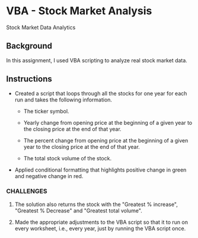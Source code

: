 # VBA - Stock Market Analysis
Stock Market Data Analytics 

## Background

In this assignment, I used VBA scripting to analyze real stock market data.

## Instructions

* Created a script that loops through all the stocks for one year for each run and takes the following information.

  * The ticker symbol.

  * Yearly change from opening price at the beginning of a given year to the closing price at the end of that year.

  * The percent change from opening price at the beginning of a given year to the closing price at the end of that year.

  * The total stock volume of the stock.

* Applied conditional formatting that highlights positive change in green and negative change in red.

### CHALLENGES

1. The solution also returns the stock with the "Greatest % increase", "Greatest % Decrease" and "Greatest total volume".

2. Made the appropriate adjustments to the VBA script so that it to run on every worksheet, i.e., every year, just by running the VBA script once.
